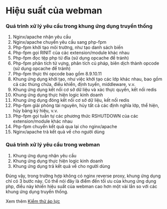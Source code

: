 # Hiệu suất của webman


### Quá trình xử lý yêu cầu trong khung ứng dụng truyền thống

1. Nginx/apache nhận yêu cầu
2. Nginx/apache chuyển yêu cầu sang php-fpm
3. Php-fpm khởi tạo môi trường, như tạo danh sách biến
4. Php-fpm gọi RINIT của các extension/module khác nhau
5. Php-fpm đọc tệp php từ đĩa (sử dụng opcache để tránh)
6. Php-fpm phân tích từ vựng, phân tích cú pháp, biên dịch thành opcode (sử dụng opcache để tránh)
7. Php-fpm thực thi opcode bao gồm 8.9.10.11
8. Khung ứng dụng khởi tạo, như việc khởi tạo các lớp khác nhau, bao gồm cả các thùng chứa, điều khiển, định tuyến, middleware, v.v.
9. Khung ứng dụng kết nối cơ sở dữ liệu và xác thực quyền, kết nối redis
10. Khung ứng dụng thực hiện logic kinh doanh
11. Khung ứng dụng đóng kết nối cơ sở dữ liệu, kết nối redis
12. Php-fpm giải phóng tài nguyên, hủy tất cả các định nghĩa lớp, thể hiện, hủy bảng ký hiệu, v.v.
13. Php-fpm gọi tuần tự các phương thức RSHUTDOWN của các extension/module khác nhau
14. Php-fpm chuyển kết quả qua lại cho nginx/apache
15. Nginx/apache trả kết quả về cho người dùng


### Quá trình xử lý yêu cầu trong webman
1. Khung ứng dụng nhận yêu cầu
2. Khung ứng dụng thực hiện logic kinh doanh
3. Khung ứng dụng trả kết quả về cho người dùng

Đúng vậy, trong trường hợp không có nginx reverse proxy, khung ứng dụng chỉ có 3 bước này. Có thể nói đây là điểm đến tối ưu của khung ứng dụng php, điều này khiến hiệu suất của webman cao hơn một vài lần so với các khung ứng dụng truyền thống.

Xem thêm [Kiểm thử áp lực](benchmarks.md)
